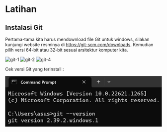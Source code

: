 # Latihan

## Instalasi Git
Pertama-tama kita harus mendownload file Git untuk windows, silakan kunjungi website resminya di https://git-scm.com/downloads. 
Kemudian pilih versi 64-bit atau 32-bit sesuai arsitektur komputer kita.

<img width="341" alt="git-1" src="https://user-images.githubusercontent.com/115064323/224933358-76803fb3-14bd-4a90-aaba-7322eb928071.png">
<img width="343" alt="git-2" src="https://user-images.githubusercontent.com/115064323/224933410-5756b9f8-2a3a-42ea-b623-f9202dc8d0e7.png">
<img width="342" alt="git-4" src="https://user-images.githubusercontent.com/115064323/224933478-5ac87615-fdd2-40bb-a086-25603f115d10.png">

 Cek versi Git yang terinstall :
 
 ![alt text](gambar-01.jpg?raw=true)
